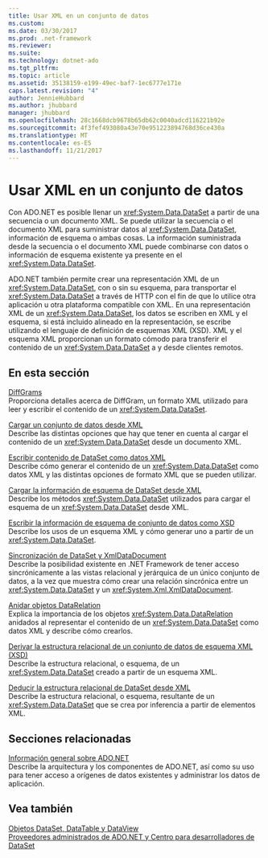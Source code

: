 ```yaml
---
title: Usar XML en un conjunto de datos
ms.custom: 
ms.date: 03/30/2017
ms.prod: .net-framework
ms.reviewer: 
ms.suite: 
ms.technology: dotnet-ado
ms.tgt_pltfrm: 
ms.topic: article
ms.assetid: 35138159-e199-49ec-baf7-1ec6777e171e
caps.latest.revision: "4"
author: JennieHubbard
ms.author: jhubbard
manager: jhubbard
ms.openlocfilehash: 28c1668dcb9678b65db62c0040adcd116221b92e
ms.sourcegitcommit: 4f3fef493080a43e70e951223894768d36ce430a
ms.translationtype: MT
ms.contentlocale: es-ES
ms.lasthandoff: 11/21/2017
---
```

# <a name="using-xml-in-a-dataset"></a>Usar XML en un conjunto de datos
Con ADO.NET es posible llenar un <xref:System.Data.DataSet> a partir de una secuencia o un documento XML. Se puede utilizar la secuencia o el documento XML para suministrar datos al <xref:System.Data.DataSet>, información de esquema o ambas cosas. La información suministrada desde la secuencia o el documento XML puede combinarse con datos o información de esquema existente ya presente en el <xref:System.Data.DataSet>.  
  
 ADO.NET también permite crear una representación XML de un <xref:System.Data.DataSet>, con o sin su esquema, para transportar el <xref:System.Data.DataSet> a través de HTTP con el fin de que lo utilice otra aplicación u otra plataforma compatible con XML. En una representación XML de un <xref:System.Data.DataSet>, los datos se escriben en XML y el esquema, si está incluido alineado en la representación, se escribe utilizando el lenguaje de definición de esquemas XML (XSD). XML y el esquema XML proporcionan un formato cómodo para transferir el contenido de un <xref:System.Data.DataSet> a y desde clientes remotos.  
  
## <a name="in-this-section"></a>En esta sección  
 [DiffGrams](../../../../../docs/framework/data/adonet/dataset-datatable-dataview/diffgrams.md)  
 Proporciona detalles acerca de DiffGram, un formato XML utilizado para leer y escribir el contenido de un <xref:System.Data.DataSet>.  
  
 [Cargar un conjunto de datos desde XML](../../../../../docs/framework/data/adonet/dataset-datatable-dataview/loading-a-dataset-from-xml.md)  
 Describe las distintas opciones que hay que tener en cuenta al cargar el contenido de un <xref:System.Data.DataSet> desde un documento XML.  
  
 [Escribir contenido de DataSet como datos XML](../../../../../docs/framework/data/adonet/dataset-datatable-dataview/writing-dataset-contents-as-xml-data.md)  
 Describe cómo generar el contenido de un <xref:System.Data.DataSet> como datos XML y las distintas opciones de formato XML que se pueden utilizar.  
  
 [Cargar la información de esquema de DataSet desde XML](../../../../../docs/framework/data/adonet/dataset-datatable-dataview/loading-dataset-schema-information-from-xml.md)  
 Describe los métodos <xref:System.Data.DataSet> utilizados para cargar el esquema de un <xref:System.Data.DataSet> desde XML.  
  
 [Escribir la información de esquema de conjunto de datos como XSD](../../../../../docs/framework/data/adonet/dataset-datatable-dataview/writing-dataset-schema-information-as-xsd.md)  
 Describe los usos de un esquema XML y cómo generar uno a partir de un <xref:System.Data.DataSet>.  
  
 [Sincronización de DataSet y XmlDataDocument](../../../../../docs/framework/data/adonet/dataset-datatable-dataview/dataset-and-xmldatadocument-synchronization.md)  
 Describe la posibilidad existente en .NET Framework de tener acceso sincrónicamente a las vistas relacional y jerárquica de un único conjunto de datos, a la vez que muestra cómo crear una relación sincrónica entre un <xref:System.Data.DataSet> y un <xref:System.Xml.XmlDataDocument>.  
  
 [Anidar objetos DataRelation](../../../../../docs/framework/data/adonet/dataset-datatable-dataview/nesting-datarelations.md)  
 Explica la importancia de los objetos <xref:System.Data.DataRelation> anidados al representar el contenido de un <xref:System.Data.DataSet> como datos XML y describe cómo crearlos.  
  
 [Derivar la estructura relacional de un conjunto de datos de esquema XML (XSD)](../../../../../docs/framework/data/adonet/dataset-datatable-dataview/deriving-dataset-relational-structure-from-xml-schema-xsd.md)  
 Describe la estructura relacional, o esquema, de un <xref:System.Data.DataSet> creado a partir de un esquema XML.  
  
 [Deducir la estructura relacional de DataSet desde XML](../../../../../docs/framework/data/adonet/dataset-datatable-dataview/inferring-dataset-relational-structure-from-xml.md)  
 Describe la estructura relacional, o esquema, resultante de un <xref:System.Data.DataSet> que se crea por inferencia a partir de elementos XML.  
  
## <a name="related-sections"></a>Secciones relacionadas  
 [Información general sobre ADO.NET](../../../../../docs/framework/data/adonet/ado-net-overview.md)  
 Describe la arquitectura y los componentes de ADO.NET, así como su uso para tener acceso a orígenes de datos existentes y administrar los datos de aplicación.  
  
## <a name="see-also"></a>Vea también  
 [Objetos DataSet, DataTable y DataView](../../../../../docs/framework/data/adonet/dataset-datatable-dataview/index.md)  
 [Proveedores administrados de ADO.NET y Centro para desarrolladores de DataSet](http://go.microsoft.com/fwlink/?LinkId=217917)
